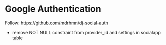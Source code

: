 # Google Authentication
Follow: https://github.com/mdrhmn/dj-social-auth
+ remove NOT NULL constraint from provider_id and settings in socialapp table